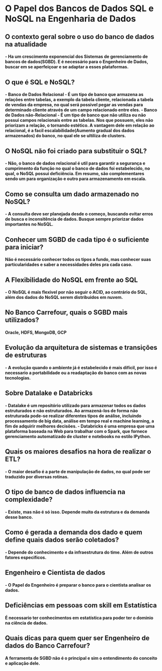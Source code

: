 # O Papel dos Bancos de Dados SQL e NoSQL na Engenharia de Dados

<h2>O contexto geral sobre o uso do banco de dados na atualidade</h2>
<h4> - Ha um crescimento exponencial dos Sistemas de gerenciamento de bancos de dados(SGBD). E é necessário para o Engenheiro de Dados, buscar em se aperfeiçoar e se adaptar a esses plataformas.</h4>

<h2>O que é SQL e NoSQL?</h2>
<h4> - Banco de Dados Relacional - É um tipo de banco que armazena as relações entre tabelas, a exemplo da tabela cliente, relacionada a tabela de vendas da empresa, no qual será possivel pegar as vendas para determinado cliente através de um campo relacionado entre eles.
 - Banco de Dados não-Relacional - É um tipo de banco que não utiliza ou não possui campos relacionais entre as tabelas. Nos que possuem, eles não priorizam a relação, o tornando estético. A vantagem dele em relação ao relacional, é a facil escalabilidade(Aumento gradual dos dados armazenados) do banco, no qual ele se ultiliza de clusters.</h4>

<h2>O NoSQL não foi criado para substituir o SQL?</h2>
<h4> - Não, o banco de dados relacional é util para garantir a segurança e cumprimento da função no qual o banco de dados foi estabelecido, no qual, o NoSQL possui deficiência. Em resumo, são complementares sendo um para organização e outro para armazenamento em escala.</h4>

<h2>Como se consulta um dado armazenado no NoSQL?</h2>
<h4> - A consulta deve ser planejada desde o começo, buscando evitar erros de busca e inconsitência de dados. Busque sempre priorizar dados importantes no NoSQL.</h4>

<h2>Conhecer um SGBD de cada tipo é o suficiente para iniciar?</h2>
<h4>Não é necessário conhecer todos os tipos a fundo, mas conhecer suas particularidades e saber a necessidades deles pra cada caso.</h4>

<h2>A Flexibilidade do NoSQL em frente ao SQL</h2>
<h4> - O NoSQL é mais flexivel por não seguir o ACID, ao contrário do SQL, além dos dados do NoSQL serem distribuidos em nuvem.</h4>

<h2>No Banco Carrefour, quais o SGBD mais utilizados?</h2>
<h4>Oracle, HDFS, MongoDB, GCP</h4>

<h2>Evolução da arquitetura de sistemas e transições de estruturas</h2>
<h4> - A evolução quando o ambiente já é estabelecido é mais difícil, por isso é necessario a portabilidade ou a readaptação do banco com as novas tecnologias.</h4>

<h2>Sobre Datalake e Databricks</h2>
<h4> - Datalake é um repositório utilizado para armazenar todos os dados estruturados e não estruturados. Ao armazená-los de forma não estruturada pode-se realizar diferentes tipos de análise, incluindo processamento de big data, análise em tempo real e machine learning, a fim de adquirir melhores decisões.
 - Databricks é uma empresa que uma plataforma baseada na Web para trabalhar com o Spark, que fornece gerenciamento automatizado de cluster e notebooks no estilo IPython.
</h4>

<h2>Quais os maiores desafios na hora de realizar o ETL?</h2>
<h4> - O maior desafio é a parte de manipulação de dados, no qual pode ser traduzido por diversas rotinas.</h4>

<h2>O tipo de banco de dados influencia na complexidade?</h2>
<h4> - Existe, mas não é só isso. Depende muito da estrutura e da demanda desse banco.</h4>

<h2>Como é gerada a demanda dos dado e quem define quais dados serão coletados?</h2>
<h4> - Depende do conhecimento e da infraestrutura do time. Além de outros fatores especificos.</h4>

<h2>Engenheiro e Cientista de dados</h2>
<h4> - O Papel do Engenheiro é preparar o banco para o cientista analisar os dados.</h4>

<h2>Deficiências em pessoas com skill em Estatística</h2>
<h4>É necessario ter conhecimentos em estatística para poder ter o dominio na ciência de dados.</h4>

<h2>Quais dicas para quem quer ser Engenheiro de dados do Banco Carrefour?</h2>
<h4>A ferramenta de SGBD não é o principal e sim o entendimento do conceito e aplicação dele.</h4>
